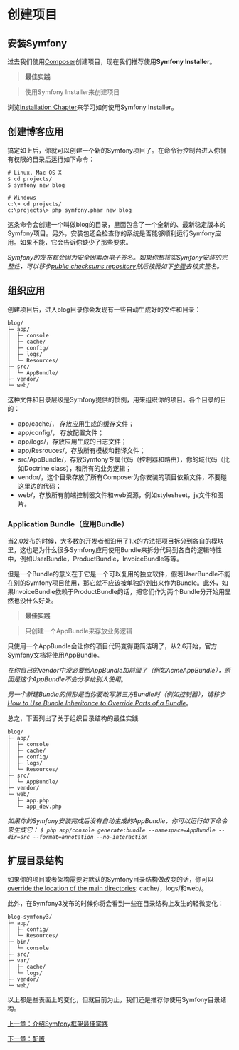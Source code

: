 # 创建项目

## 安装Symfony
过去我们使用[Composer](https://getcomposer.org/)创建项目，现在我们推荐使用**Symfony Installer**。

>**最佳实践**

>使用Symfony Installer来创建项目

浏览[Installation Chapter](http://symfony.com/doc/current/book/installation.html)来学习如何使用Symfony Installer。

## 创建博客应用
搞定如上后，你就可以创建一个新的Symfony项目了。在命令行控制台进入你拥有权限的目录后运行如下命令：

```
# Linux, Mac OS X
$ cd projects/
$ symfony new blog

# Windows
c:\> cd projects/
c:\projects\> php symfony.phar new blog
```

这条命令会创建一个叫做blog的目录，里面包含了一个全新的、最新稳定版本的Symfony项目。另外，安装包还会检查你的系统是否能够顺利运行Symfony应用。如果不能，它会告诉你缺少了那些要求。

*Symfony的发布都会因为安全因素而电子签名。如果你想核实Symfony安装的完整性，可以移步[public checksums repository](https://github.com/sensiolabs/checksums)然后按照如下[步骤](http://fabien.potencier.org/article/73/signing-project-releases)去核实签名。*

## 组织应用
创建项目后，进入blog目录你会发现有一些自动生成好的文件和目录：

```
blog/
├─ app/
│  ├─ console
│  ├─ cache/
│  ├─ config/
│  ├─ logs/
│  └─ Resources/
├─ src/
│  └─ AppBundle/
├─ vendor/
└─ web/
```

这种文件和目录层级是Symfony提供的惯例，用来组织你的项目。各个目录的目的：

- app/cache/， 存放应用生成的缓存文件；
- app/config/， 存放配置文件；
- app/logs/，存放应用生成的日志文件；
- app/Resrouces/，存放所有模板和翻译文件；
- src/AppBundle/，存放Symfony专属代码（控制器和路由），你的域代码（比如Doctrine class），和所有的业务逻辑；
- vendor/，这个目录存放了所有Composer为你安装的项目依赖文件，不要碰这里边的代码；
- web/，存放所有前端控制器文件和web资源，例如stylesheet，js文件和图片。

### Application Bundle（应用Bundle）
当2.0发布的时候，大多数的开发者都沿用了1.x的方法把项目拆分到各自的模块里，这也是为什么很多Symfony应用使用Bundle来拆分代码到各自的逻辑特性中，例如UserBundle，ProductBundle，InvoiceBundle等等。

但是一个Bundle的意义在于它是一个可以复用的独立软件，假若UserBundle不能在别的Symfony项目使用，那它就不应该被单独的划出来作为Bundle。此外，如果InvoiceBundle依赖于ProductBundle的话，把它们作为两个Bundle分开始用显然也没什么好处。

>**最佳实践**

>只创建一个AppBundle来存放业务逻辑

只使用一个AppBundle会让你的项目代码变得更简洁明了，从2.6开始，官方Symfony文档将使用AppBundle。

*在你自己的vendor中没必要给AppBundle加前缀了（例如AcmeAppBundle），原因是这个AppBundle不会分享给别人使用*。

*另一个新建Bundle的情形是当你要改写第三方Bundle时（例如控制器），请移步[How to Use Bundle Inheritance to Override Parts of a Bundle](http://symfony.com/doc/current/cookbook/bundles/inheritance.html)*。

总之，下面列出了关于组织目录结构的最佳实践

```
blog/
├─ app/
│  ├─ console
│  ├─ cache/
│  ├─ config/
│  ├─ logs/
│  └─ Resources/
├─ src/
│  └─ AppBundle/
├─ vendor/
└─ web/
   ├─ app.php
   └─ app_dev.php
```

*如果你的Symfony安装完成后没有自动生成的AppBundle，你可以运行如下命令来生成它：
```$ php app/console generate:bundle --namespace=AppBundle --dir=src --format=annotation --no-interaction```*

## 扩展目录结构
如果你的项目或者架构需要对默认的Symfony目录结构做改变的话，你可以[override the location of the main directories](http://symfony.com/doc/current/cookbook/configuration/override_dir_structure.html): cache/，logs/和web/。

此外，在Symfony3发布的时候你将会看到一些在目录结构上发生的轻微变化：

```
blog-symfony3/
├─ app/
│  ├─ config/
│  └─ Resources/
├─ bin/
│  └─ console
├─ src/
├─ var/
│  ├─ cache/
│  └─ logs/
├─ vendor/
└─ web/
```
以上都是些表面上的变化，但就目前为止，我们还是推荐你使用Symfony目录结构。

[上一章：介绍Symfony框架最佳实践](https://github.com/gigantic2/The-Symfony-Framework-Best-Practices/blob/master/01.%E4%BB%8B%E7%BB%8DSymfony%E6%A1%86%E6%9E%B6%E6%9C%80%E4%BD%B3%E5%AE%9E%E8%B7%B5.md)

[下一章：配置](https://github.com/gigantic2/The-Symfony-Framework-Best-Practices/blob/master/03.%E9%85%8D%E7%BD%AE.md)